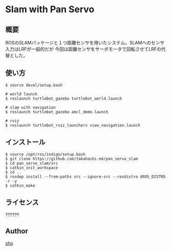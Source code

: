Slam with Pan Servo
====

## 概要
ROSのSLAMパッケージと１つ距離センサを用いたシステム。SLAMへのセンサ入力はLRFが一般的だが
今回は距離センサをサーボモータで回転させてLRFの代替とした。


## 使い方

`$ source devel/setup.bash`  

`# world launch`  
`$ roslaunch turtlebot_gazebo turtlebot_world.launch`

`# slam with navigation`  
`$ roslaunch turtlebot_gazebo amcl_demo.launch`

`# rviz`  
`$ roslaunch turtlebot_rviz_launchers view_navigation.launch`


## インストール

`$ source /opt/ros/indigo/setup.bash`  
`$ git clone https://github.com/takahashi-e6/pan_servo_slam`  
`$ cd pan_servo_slam/src`  
`$ catkin_init_workspace`  
`$ cd ..`  
`$ rosdep install --from-paths src --ignore-src --rosdistro $ROS_DISTRO -r -y`  
`$ catkin_make`  

## ライセンス

??????

## Author

[sho](https://github.com/takahashi-e6)
